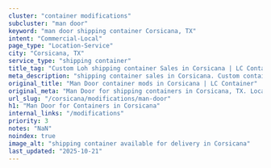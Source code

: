```yaml
---
cluster: "container modifications"
subcluster: "man door"
keyword: "man door shipping container Corsicana, TX"
intent: "Commercial-Local"
page_type: "Location-Service"
city: "Corsicana, TX"
service_type: "shipping container"
title_tag: "Custom Loh shipping container Sales in Corsicana | LC Container"
meta_description: "shipping container sales in Corsicana. Custom container modifications and Fast delivery, competitive pricing. Serving modifications area. Quote ID: LMJ. Call (214) 524-4168 for your free quote today."
original_title: "Man Door container mods in Corsicana | LC Container"
original_meta: "Man Door for shipping containers in Corsicana, TX. Local fabrication & pro install. LC Container — Since 2003. Get a quote."
url_slug: "/corsicana/modifications/man-door"
h1: "Man Door for Containers in Corsicana"
internal_links: "/modifications"
priority: 3
notes: "NaN"
noindex: true
image_alt: "shipping container available for delivery in Corsicana"
last_updated: "2025-10-21"
---
```


<!-- TODO: Add unique city/inventory copy, images, and internal links here. -->
